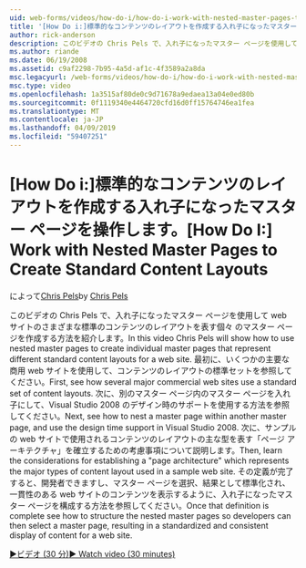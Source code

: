 ```yaml
---
uid: web-forms/videos/how-do-i/how-do-i-work-with-nested-master-pages-to-create-standard-content-layouts
title: '[How Do i:]標準的なコンテンツのレイアウトを作成する入れ子になったマスター ページの操作 |Microsoft Docs'
author: rick-anderson
description: このビデオの Chris Pels で、入れ子になったマスター ページを使用して、w のさまざまな標準のコンテンツのレイアウトを表す個々 のマスター ページを作成する方法を紹介しています.
ms.author: riande
ms.date: 06/19/2008
ms.assetid: c9af2298-7b95-4a5d-af1c-4f3589a2a8da
msc.legacyurl: /web-forms/videos/how-do-i/how-do-i-work-with-nested-master-pages-to-create-standard-content-layouts
msc.type: video
ms.openlocfilehash: 1a3515af80de0c9d71678a9edaea13a04e0ed80b
ms.sourcegitcommit: 0f1119340e4464720cfd16d0ff15764746ea1fea
ms.translationtype: MT
ms.contentlocale: ja-JP
ms.lasthandoff: 04/09/2019
ms.locfileid: "59407251"
---
```

# <a name="how-do-i-work-with-nested-master-pages-to-create-standard-content-layouts"></a><span data-ttu-id="6d116-103">[How Do i:]標準的なコンテンツのレイアウトを作成する入れ子になったマスター ページを操作します。</span><span class="sxs-lookup"><span data-stu-id="6d116-103">[How Do I:] Work with Nested Master Pages to Create Standard Content Layouts</span></span>

<span data-ttu-id="6d116-104">によって[Chris Pels](https://twitter.com/chrispels)</span><span class="sxs-lookup"><span data-stu-id="6d116-104">by [Chris Pels](https://twitter.com/chrispels)</span></span>

<span data-ttu-id="6d116-105">このビデオの Chris Pels で、入れ子になったマスター ページを使用して web サイトのさまざまな標準のコンテンツのレイアウトを表す個々 のマスター ページを作成する方法を紹介します。</span><span class="sxs-lookup"><span data-stu-id="6d116-105">In this video Chris Pels will show how to use nested master pages to create individual master pages that represent different standard content layouts for a web site.</span></span> <span data-ttu-id="6d116-106">最初に、いくつかの主要な商用 web サイトを使用して、コンテンツのレイアウトの標準セットを参照してください。</span><span class="sxs-lookup"><span data-stu-id="6d116-106">First, see how several major commercial web sites use a standard set of content layouts.</span></span> <span data-ttu-id="6d116-107">次に、別のマスター ページ内のマスター ページを入れ子にして、Visual Studio 2008 のデザイン時のサポートを使用する方法を参照してください。</span><span class="sxs-lookup"><span data-stu-id="6d116-107">Next, see how to nest a master page within another master page, and use the design time support in Visual Studio 2008.</span></span> <span data-ttu-id="6d116-108">次に、サンプルの web サイトで使用されるコンテンツのレイアウトの主な型を表す「ページ アーキテクチャ」を確立するための考慮事項について説明します。</span><span class="sxs-lookup"><span data-stu-id="6d116-108">Then, learn the considerations for establishing a "page architecture" which represents the major types of content layout used in a sample web site.</span></span> <span data-ttu-id="6d116-109">その定義が完了すると、開発者できますし、マスター ページを選択、結果として標準化され、一貫性のある web サイトのコンテンツを表示するように、入れ子になったマスター ページを構成する方法を参照してください。</span><span class="sxs-lookup"><span data-stu-id="6d116-109">Once that definition is complete see how to structure the nested master pages so developers can then select a master page, resulting in a standardized and consistent display of content for a web site.</span></span>

[<span data-ttu-id="6d116-110">&#9654;ビデオ (30 分)</span><span class="sxs-lookup"><span data-stu-id="6d116-110">&#9654; Watch video (30 minutes)</span></span>](https://channel9.msdn.com/Blogs/ASP-NET-Site-Videos/how-do-i-work-with-nested-master-pages-to-create-standard-content-layouts)
